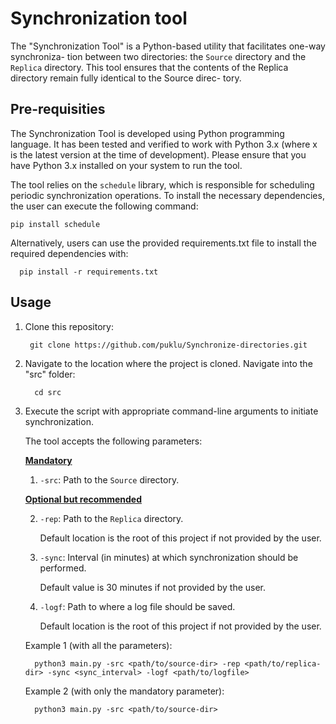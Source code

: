# Synchronization tool

The "Synchronization Tool" is a Python-based utility that facilitates one-way synchroniza-
tion between two directories: the `Source` directory and the `Replica` directory. This tool
ensures that the contents of the Replica directory remain fully identical to the Source direc-
tory.

## Pre-requisities
The Synchronization Tool is developed using Python programming language. It has
been tested and verified to work with Python 3.x (where x is the latest version at
the time of development). Please ensure that you have Python 3.x installed on your
system to run the tool.

 The tool relies on the `schedule` library, 
 which is responsible for scheduling periodic 
 synchronization operations. 
 To install the necessary dependencies, the user can execute the following command:

    pip install schedule

Alternatively, users can use the provided requirements.txt 
file to install the required dependencies with:
      
      pip install -r requirements.txt

## Usage
1. Clone this repository:
    
        git clone https://github.com/puklu/Synchronize-directories.git

2. Navigate to the location where the project is cloned. Navigate into the "src" folder:
    
         cd src

3. Execute the script with appropriate command-line arguments to initiate synchronization. 

   The tool accepts the following parameters:

   <u><strong>Mandatory</strong></u>
 
   1. `-src`: Path to the `Source` directory.

   <u><strong>Optional but recommended</strong></u>

   2. `-rep`: Path to the `Replica` directory.
   
         Default location is the root of this project if not provided by the user.

   3. `-sync`: Interval (in minutes) at which synchronization should be performed.
    
         Default value is 30 minutes if not provided by the user.

   4. `-logf`: Path to where a log file should be saved. 

         Default location is the root of this project if not provided by the user.

   Example 1 (with all the parameters):

         python3 main.py -src <path/to/source-dir> -rep <path/to/replica-dir> -sync <sync_interval> -logf <path/to/logfile>

   Example 2 (with only the mandatory parameter):

         python3 main.py -src <path/to/source-dir>
